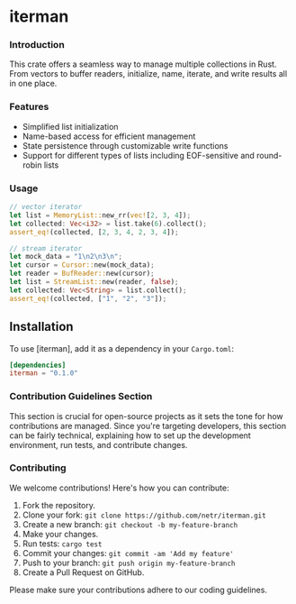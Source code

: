 # iterman

### Introduction
This crate offers a seamless way to manage multiple collections in Rust. From vectors to buffer readers, initialize, name, iterate, and write results all in one place.

### Features
- Simplified list initialization
- Name-based access for efficient management
- State persistence through customizable write functions
- Support for different types of lists including EOF-sensitive and round-robin lists

### Usage
```rust
// vector iterator
let list = MemoryList::new_rr(vec![2, 3, 4]);
let collected: Vec<i32> = list.take(6).collect();
assert_eq!(collected, [2, 3, 4, 2, 3, 4]);

// stream iterator
let mock_data = "1\n2\n3\n";
let cursor = Cursor::new(mock_data);
let reader = BufReader::new(cursor);
let list = StreamList::new(reader, false);
let collected: Vec<String> = list.collect();
assert_eq!(collected, ["1", "2", "3"]);
```

## Installation

To use [iterman], add it as a dependency in your `Cargo.toml`:

```toml
[dependencies]
iterman = "0.1.0"
```

### Contribution Guidelines Section

This section is crucial for open-source projects as it sets the tone for how contributions are managed. Since you're targeting developers, this section can be fairly technical, explaining how to set up the development environment, run tests, and contribute changes.

### Contributing

We welcome contributions! Here's how you can contribute:

1. Fork the repository.
2. Clone your fork: `git clone https://github.com/netr/iterman.git`
3. Create a new branch: `git checkout -b my-feature-branch`
4. Make your changes.
5. Run tests: `cargo test`
6. Commit your changes: `git commit -am 'Add my feature'`
7. Push to your branch: `git push origin my-feature-branch`
8. Create a Pull Request on GitHub.

Please make sure your contributions adhere to our coding guidelines.
